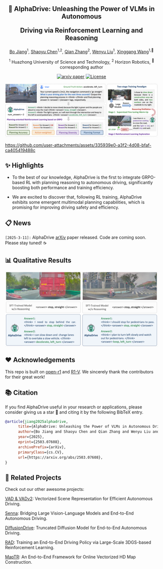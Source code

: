 <div align ="center">

<h2>🌌 AlphaDrive: Unleashing the Power of VLMs in Autonomous

Driving via Reinforcement Learning and Reasoning</h2>

[Bo Jiang](https://scholar.google.com/citations?user=UlDxGP0AAAAJ&hl=zh-CN)<sup>1</sup>, [Shaoyu Chen](https://scholar.google.com/citations?user=PIeNN2gAAAAJ&hl=en&oi=sra)<sup>1,2</sup>, [Qian Zhang](https://scholar.google.com/citations?user=pCY-bikAAAAJ&hl=zh-CN)<sup>2</sup>, [Wenyu Liu](http://eic.hust.edu.cn/professor/liuwenyu/)<sup>1</sup>, [Xinggang Wang](https://xwcv.github.io/)<sup>1,📧</sup>

<sup>1</sup> Huazhong University of Science and Technology,
<sup>2</sup> Horizon Robotics,
<sup>📧</sup> corresponding author


[![arxiv paper](https://img.shields.io/badge/arXiv-Paper-red)](https://arxiv.org/abs/2503.07608)
[![License](https://img.shields.io/badge/License-Apache%202.0-blue.svg)](https://opensource.org/licenses/Apache-2.0)

</div>

<div align="center">
<img src="./assets/arch.png">
</div>

https://github.com/user-attachments/assets/335939e0-a3f2-4d08-bfaf-ca405419488c


## ✨ Highlights

* To the best of our knowledge, AlphaDrive is the first to integrate GRPO-based RL with planning reasoning to autonomous driving, significantly boosting both performance and training efficiency.

* We are excited to discover that, following RL training, AlphaDrive exhibits some emergent multimodal planning capabilities, which is promising for improving driving safety and efficiency.


## 📋 News

`[2025-3-11]:` AlphaDrive [arXiv](https://arxiv.org/abs/2503.07608) paper released. Code are coming soon. Please stay tuned! ☕️


## 📊 Qualitative Results



<div align="center">
<img src="./assets/vis.png">
</div>


## ❤️ Acknowledgements

This repo is built on [open-r1](https://github.com/huggingface/open-r1) and [R1-V](https://github.com/Deep-Agent/R1-V). We sincerely thank the contributors for their great work!

## 📚 Citation
If you find AlphaDrive useful in your research or applications, please consider giving us a star &#127775; and citing it by the following BibTeX entry.


```bibtex
@article{jiang2025alphadrive,
      title={AlphaDrive: Unleashing the Power of VLMs in Autonomous Driving via Reinforcement Learning and Reasoning}, 
      author={Bo Jiang and Shaoyu Chen and Qian Zhang and Wenyu Liu and Xinggang Wang},
      year={2025},
      eprint={2503.07608},
      archivePrefix={arXiv},
      primaryClass={cs.CV},
      url={https://arxiv.org/abs/2503.07608}, 
}
```

## 🥰 Related Projects
Check out our other awesome projects:

[VAD & VADv2](https://github.com/hustvl/VAD): Vectorized Scene Representation for Efficient Autonomous Driving.

[Senna](https://github.com/hustvl/Senna): Bridging Large Vision-Language Models and End-to-End Autonomous Driving.

[DiffusionDrive](https://github.com/hustvl/DiffusionDrive): Truncated Diffusion Model for End-to-End Autonomous Driving.

[RAD](https://hgao-cv.github.io/RAD/): Training an End-to-End Driving Policy via Large-Scale 3DGS-based Reinforcement Learning.

[MapTR](https://github.com/hustvl/MapTR): An End-to-End Framework for Online Vectorized HD Map Construction.
